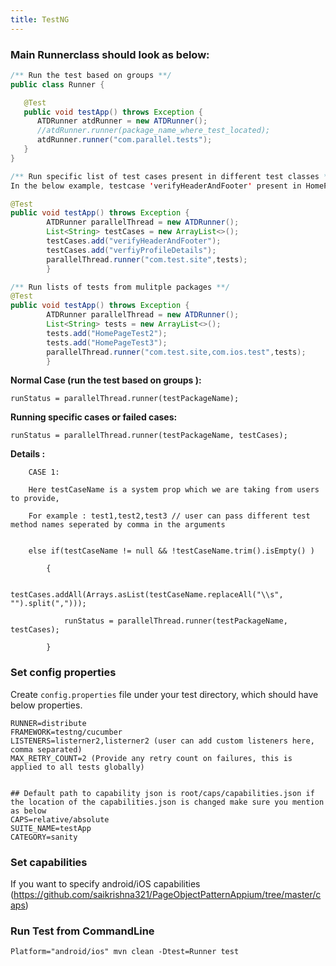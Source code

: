 ```yaml
---
title: TestNG
---
```


### Main Runnerclass should look as below:

```java
/** Run the test based on groups **/
public class Runner {

   @Test
   public void testApp() throws Exception {
      ATDRunner atdRunner = new ATDRunner();
      //atdRunner.runner(package_name_where_test_located);
      atdRunner.runner("com.parallel.tests");
   }
}

/** Run specific list of test cases present in different test classes **/
In the below example, testcase 'verifyHeaderAndFooter' present in HomePage class and testcase 'verfiyMyProfileDetails' present in ProfilePage class has been included for execution. Here testCase is a argument passed through system property.

@Test
public void testApp() throws Exception {
        ATDRunner parallelThread = new ATDRunner();
        List<String> testCases = new ArrayList<>();
        testCases.add("verifyHeaderAndFooter");
        testCases.add("verfiyProfileDetails");
        parallelThread.runner("com.test.site",tests);
        }

/** Run lists of tests from mulitple packages **/
@Test
public void testApp() throws Exception {
        ATDRunner parallelThread = new ATDRunner();
        List<String> tests = new ArrayList<>();
        tests.add("HomePageTest2");
        tests.add("HomePageTest3");
        parallelThread.runner("com.test.site,com.ios.test",tests);
        }

```

**Normal Case (run the test based on groups ):**

    runStatus = parallelThread.runner(testPackageName);


**Running specific cases or failed cases:**
    
    runStatus = parallelThread.runner(testPackageName, testCases);



**Details :**

        CASE 1:
        
        Here testCaseName is a system prop which we are taking from users to provide,

        For example : test1,test2,test3 // user can pass different test method names seperated by comma in the arguments


        else if(testCaseName != null && !testCaseName.trim().isEmpty() )
            
            {

                testCases.addAll(Arrays.asList(testCaseName.replaceAll("\\s", "").split(",")));

                runStatus = parallelThread.runner(testPackageName, testCases);

            }

### Set config properties

Create `config.properties` file under your test directory, which should have below properties.

   ```
   RUNNER=distribute
   FRAMEWORK=testng/cucumber
   LISTENERS=listerner2,listerner2 (user can add custom listeners here, comma separated)
   MAX_RETRY_COUNT=2 (Provide any retry count on failures, this is applied to all tests globally)


   ## Default path to capability json is root/caps/capabilities.json if the location of the capabilities.json is changed make sure you mention as below
   CAPS=relative/absolute
   SUITE_NAME=testApp
   CATEGORY=sanity
   ```

### Set capabilities
If you want to specify android/iOS capabilities
(https://github.com/saikrishna321/PageObjectPatternAppium/tree/master/caps)

### Run Test from CommandLine

```
Platform="android/ios" mvn clean -Dtest=Runner test
```
